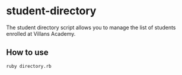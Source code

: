 # student-directory #

The student directory script allows you to manage the list of students enrolled at Villans Academy.

## How to use ##

```shell
ruby directory.rb
```
